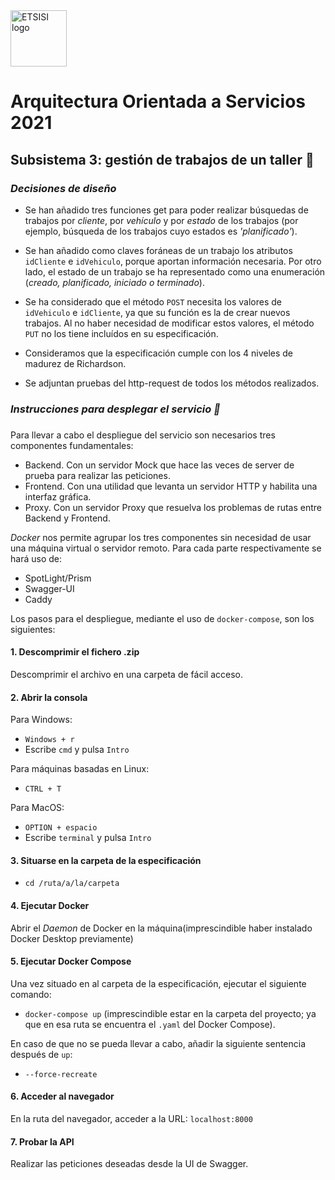 <img src="https://lh3.googleusercontent.com/proxy/Z0Jvqb8p-SIubrGr1N1tPm2MbPXbFA-pLoVnniCD5jPOKM9vedf5DPUCwpTUkpHWQ3WhseRLCFy0IP7EEx8nPGurbuclS2abgFR4A34" alt="ETSISI logo" height="90" >

# Arquitectura Orientada a Servicios 2021 

## Subsistema 3: gestión de trabajos de un taller 🧰

###
### _**Decisiones de diseño**_
- Se han añadido tres funciones get para poder realizar búsquedas de trabajos por _cliente_, por _vehículo_ y por _estado_ de los trabajos (por ejemplo, búsqueda de los trabajos cuyo estados es _'planificado'_).

- Se han añadido como claves foráneas de un trabajo los atributos `idCliente` e `idVehiculo`, porque aportan información necesaria. Por otro lado, el estado de un trabajo se ha representado como una enumeración (_creado, planificado, iniciado o terminado_).

- Se ha considerado que el método `POST` necesita los valores de `idVehiculo` e `idCliente`, ya que su función es la de crear nuevos trabajos. Al no haber necesidad de modificar estos valores, el método `PUT` no los tiene incluídos en su especificación.

- Consideramos que la especificación cumple con los 4 niveles de madurez de Richardson.

- Se adjuntan pruebas del http-request de todos los métodos realizados.

### **_Instrucciones para desplegar el servicio 🐳_**

###
Para llevar a cabo el despliegue del servicio son necesarios tres componentes fundamentales:
- Backend. Con un servidor Mock que hace las veces de server de prueba para realizar las peticiones. 
- Frontend. Con una utilidad que levanta un servidor HTTP y habilita una interfaz gráfica.
- Proxy. Con un servidor Proxy que resuelva los problemas de rutas entre Backend y Frontend.

_Docker_ nos permite agrupar los tres componentes sin necesidad de usar una máquina virtual o servidor remoto.
Para cada parte respectivamente se hará uso de:
- SpotLight/Prism
- Swagger-UI
- Caddy

Los pasos para el despliegue, mediante el uso de `docker-compose`, son los siguientes:

#### 1. Descomprimir el fichero .zip

Descomprimir el archivo en una carpeta de fácil acceso.

#### 2. Abrir la consola

Para Windows: 

- `Windows + r`
- Escribe `cmd` y pulsa `Intro`

Para máquinas basadas en Linux:

- `CTRL + T`

Para MacOS:

- `OPTION + espacio`
- Escribe `terminal` y pulsa `Intro`

#### 3. Situarse en la carpeta de la especificación

- `cd /ruta/a/la/carpeta`

#### 4. Ejecutar Docker

Abrir el _Daemon_ de Docker en la máquina(imprescindible haber instalado Docker Desktop previamente)

#### 5. Ejecutar Docker Compose

Una vez situado en al carpeta de la especificación, ejecutar el siguiente comando:

- `docker-compose up` (imprescindible estar en la carpeta del proyecto; ya que en esa ruta se encuentra el `.yaml`
del Docker Compose).

En caso de que no se pueda llevar a cabo, añadir la siguiente sentencia después de `up`:

- `--force-recreate`

#### 6. Acceder al navegador

En la ruta del navegador, acceder a la URL: `localhost:8000`

#### 7. Probar la API 

Realizar las peticiones deseadas desde la UI de Swagger.